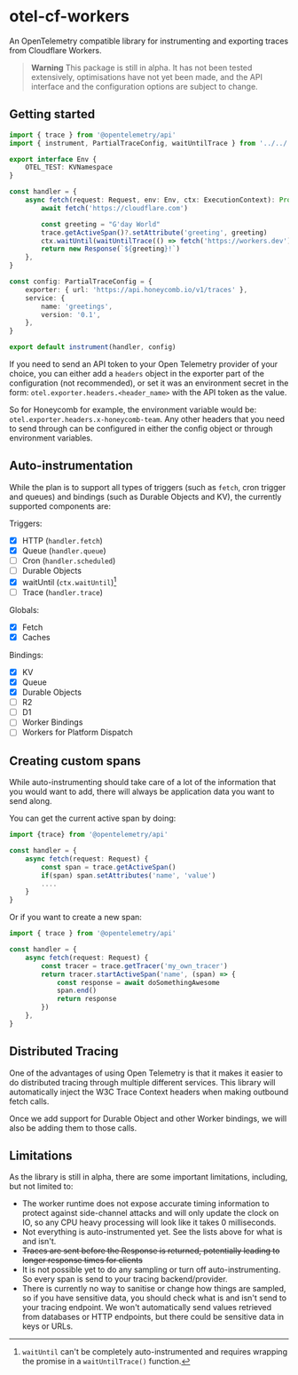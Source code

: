 # otel-cf-workers

An OpenTelemetry compatible library for instrumenting and exporting traces from Cloudflare Workers.

> **Warning**
> This package is still in alpha. It has not been tested extensively, optimisations have not yet been made, and the API interface and the configuration options are subject to change.

## Getting started

```typescript
import { trace } from '@opentelemetry/api'
import { instrument, PartialTraceConfig, waitUntilTrace } from '../../../src/index'

export interface Env {
	OTEL_TEST: KVNamespace
}

const handler = {
	async fetch(request: Request, env: Env, ctx: ExecutionContext): Promise<Response> {
		await fetch('https://cloudflare.com')

		const greeting = "G'day World"
		trace.getActiveSpan()?.setAttribute('greeting', greeting)
		ctx.waitUntil(waitUntilTrace(() => fetch('https://workers.dev')))
		return new Response(`${greeting}!`)
	},
}

const config: PartialTraceConfig = {
	exporter: { url: 'https://api.honeycomb.io/v1/traces' },
	service: {
		name: 'greetings',
		version: '0.1',
	},
}

export default instrument(handler, config)
```

If you need to send an API token to your Open Telemetry provider of your choice, you can either add a `headers` object in the exporter part of the configuration (not recommended), or set it was an environment secret in the form: `otel.exporter.headers.<header_name>` with the API token as the value.

So for Honeycomb for example, the environment variable would be: `otel.exporter.headers.x-honeycomb-team`.
Any other headers that you need to send through can be configured in either the config object or through environment variables.

## Auto-instrumentation

While the plan is to support all types of triggers (such as `fetch`, cron trigger and queues) and bindings (such as Durable Objects and KV), the currently supported components are:

Triggers:

- [x] HTTP (`handler.fetch`)
- [x] Queue (`handler.queue`)
- [ ] Cron (`handler.scheduled`)
- [ ] Durable Objects
- [x] waitUntil (`ctx.waitUntil`)[^1]
- [ ] Trace (`handler.trace`)

Globals:

- [x] Fetch
- [x] Caches

Bindings:

- [x] KV
- [x] Queue
- [x] Durable Objects
- [ ] R2
- [ ] D1
- [ ] Worker Bindings
- [ ] Workers for Platform Dispatch

[^1]: `waitUntil` can't be completely auto-instrumented and requires wrapping the promise in a `waitUntilTrace()` function.

## Creating custom spans

While auto-instrumenting should take care of a lot of the information that you would want to add, there will always be application data you want to send along.

You can get the current active span by doing:

```typescript
import {trace} from '@opentelemetry/api'

const handler = {
	async fetch(request: Request) {
		const span = trace.getActiveSpan()
		if(span) span.setAttributes('name', 'value')
		....
	}
}
```

Or if you want to create a new span:

```typescript
import { trace } from '@opentelemetry/api'

const handler = {
	async fetch(request: Request) {
		const tracer = trace.getTracer('my_own_tracer')
		return tracer.startActiveSpan('name', (span) => {
			const response = await doSomethingAwesome
			span.end()
			return response
		})
	},
}
```

## Distributed Tracing

One of the advantages of using Open Telemetry is that it makes it easier to do distributed tracing through multiple different services. This library will automatically inject the W3C Trace Context headers when making outbound fetch calls.

Once we add support for Durable Object and other Worker bindings, we will also be adding them to those calls.

## Limitations

As the library is still in alpha, there are some important limitations, including, but not limited to:

- The worker runtime does not expose accurate timing information to protect against side-channel attacks and will only update the clock on IO, so any CPU heavy processing will look like it takes 0 milliseconds.
- Not everything is auto-instrumented yet. See the lists above for what is and isn't.
- ~~Traces are sent before the Response is returned, potentially leading to longer response times for clients~~
- It is not possible yet to do any sampling or turn off auto-instrumenting. So every span is send to your tracing backend/provider.
- There is currently no way to sanitise or change how things are sampled, so if you have sensitive data, you should check what is and isn't send to your tracing endpoint. We won't automatically send values retrieved from databases or HTTP endpoints, but there could be sensitive data in keys or URLs.
